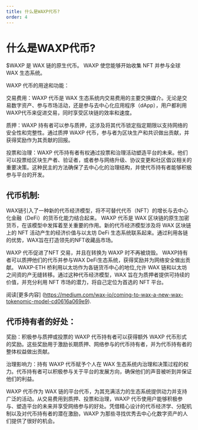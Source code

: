 ```yaml
---
title: 什么是WAXP代币?
order: 4
---
```


# 什么是WAXP代币?

$WAXP 是 WAX 链的原生代币。 WAXP 使您能够开始收集 NFT 并参与全球 WAX 生态系统。

WAXP 代币的用途和功能：

交易费用：WAXP 代币是 WAX 生态系统内交易费用的主要交换媒介。无论是交易数字资产、参与市场活动，还是参与去中心化应用程序（dApp），用户都利用WAXP代币来促进交易，同时享受区块链的效率和速度。

质押：WAXP 持有者可以参与质押，这涉及将其代币锁定指定期限以支持网络的安全性和完整性。通过质押 WAXP 代币，参与者为区块生产和共识做出贡献，并获得奖励作为其贡献的回报。

投票和治理：WAXP 代币持有者有权通过投票和治理活动塑造平台的未来。他们可以投票给区块生产者、验证者，或者参与网络升级、协议变更和社区倡议相关的重要决策。这种民主的方法确保了去中心化的治理结构，并使代币持有者能够积极参与平台的开发。

## 代币机制:

WAX链引入了一种新的代币经济模型，将不可替代代币（NFT）的增长与去中心化金融（DeFi）的货币化能力结合起来。 WAXP 代币是 WAX 区块链的原生加密货币，在该模型中发挥着至关重要的作用。新的代币经济模型涉及将 WAX 区块链上的 NFT 活动产生的经济价值与以太坊 DeFi 生态系统联系起来。通过利用各链的优势，WAX旨在打造领先的NFT收藏品市场。

WAXP 代币促进了NFT 交易，并且在转换为 WAXP 时不再被烧毁。 WAXP持有者可以质押他们的代币并参与WAX DeFi生态系统，获得奖励并为网络安全做出贡献。 WAXP-ETH 桥利用以太坊作为各链货币中心的地位,允许 WAX 链和以太坊之间资的产无缝转移。通过这种代币经济模型，WAX 旨在为质押者提供可持续的价值，并充分利用 NFT 市场的潜力，将自己定位为首选的 NFT 平台。

阅读[更多内容]
(https://medium.com/wax-io/coming-to-wax-a-new-wax-tokenomic-model-cd0616a069e9). 

## 代币持有者的好处：

奖励：积极参与质押或投票的 WAXP 代币持有者可以获得额外 WAXP 代币形式的奖励。这些奖励用于激励长期质押、网络参与的代币持有者，并为代币持有者的整体权益做出贡献。

治理影响力：持有 WAXP 代币赋予个人在 WAX 生态系统内治理和决策过程的权力。代币持有者可以积极参与关于平台的发展方向，确保他们的声音被听到并保证他们的利益。

WAXP 代币作为 WAX 链的平台代币，为其充满活力的生态系统提供动力并支持广泛的活动。从交易费用到质押、投票和治理，WAXP 代币使用户能够积极参与、塑造平台的未来并享受网络参与的好处。凭借精心设计的代币经济学、分配机制以及对代币持有者的潜在激励，WAXP 为那些寻找优秀去中心化数字资产的人们提供了很好的机会。